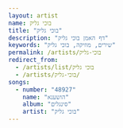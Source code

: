 ```yaml
---
layout: artist
name: בוכי גליק
title: "בוכי גליק"
description: "דף האמן בוכי גליק"
keywords: "שירים, מוזיקה, בוכי גליק"
permalink: /artists/בוכי-גליק
redirect_from:
  - /artists/list/בוכי גליק
  - /artists/בוכי-גליק/
songs:
  - number: "48927"
    name: "הושענא"
    album: "סינגלים"
    artist: "בוכי גליק"
---
```

